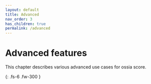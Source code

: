 ```yaml
---
layout: default
title: Advanced
nav_order: 3
has_children: true
permalink: /advanced
---
```


# Advanced features

This chapter describes various advanced use cases for ossia score.

{: .fs-6 .fw-300 }
